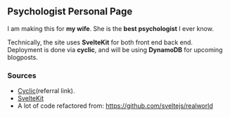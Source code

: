 ## Psychologist Personal Page

I am making this for **my wife**. She is the **best psychologist** I ever know.

Technically, the site uses **SvelteKit** for both front end back end. Deployment is done via **cyclic**, and will be using **DynamoDB** for upcoming blogposts.

### Sources
- [Cyclic](https://app.cyclic.sh/#/join/emrergin)(referral link).
- [SvelteKit](https://kit.svelte.dev/)
- A lot of code refactored from: https://github.com/sveltejs/realworld